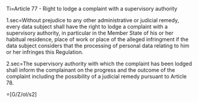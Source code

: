 Ti=Article 77 - Right to lodge a complaint with a supervisory authority

1.sec=Without prejudice to any other administrative or judicial remedy, every data subject shall have the right to lodge a complaint with a supervisory authority, in particular in the Member State of his or her habitual residence, place of work or place of the alleged infringment if the data subject considers that the processing of personal data relating to him or her infringes this Regulation.

2.sec=The supervisory authority with which the complaint has been lodged shall inform the complainant on the progress and the outcome of the complaint including the possibility of a judicial remedy pursuant to Article 78.

=[G/Z/ol/s2]
